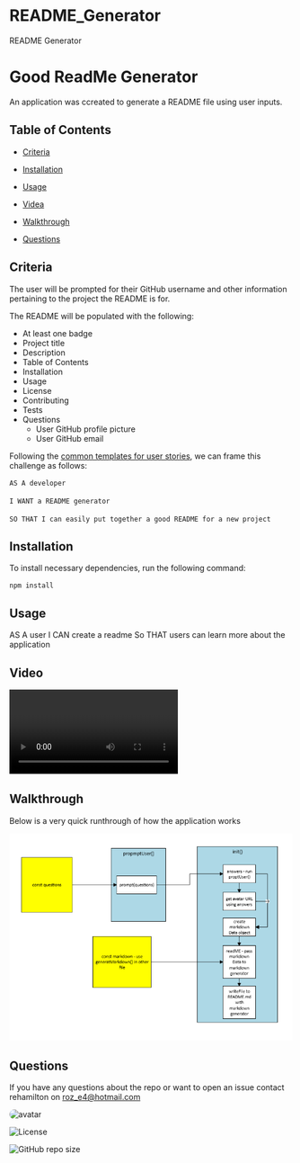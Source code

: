 # README_Generator
README Generator
# Good ReadMe Generator

An application was ccreated to generate a README file using user inputs.

## Table of Contents

* [Criteria](#criteria)

* [Installation](#installation)

* [Usage](#Usage)

* [Videa](#video)

* [Walkthrough](#walkthrough)

* [Questions](#questions)

## Criteria

The user will be prompted for their GitHub username and other information pertaining to the project the README is for.

The README will be populated with the following:

* At least one badge
* Project title
* Description
* Table of Contents
* Installation
* Usage
* License
* Contributing
* Tests
* Questions
  * User GitHub profile picture
  * User GitHub email

Following the [common templates for user stories](https://en.wikipedia.org/wiki/User_story#Common_templates), we can frame this challenge as follows:

```
AS A developer

I WANT a README generator

SO THAT I can easily put together a good README for a new project
```

## Installation

To install necessary dependencies, run the following command:

```
npm install
```

## Usage

AS A user
I CAN create a readme 
So THAT users can learn more about the application

## Video

![./markDownAssets/video.mp4](https://github.com/rehamilton/README_Generator/blob/master/markDownAssets/video.mp4)

## Walkthrough

Below is a very quick runthrough of how the application works

![./markDownAssets/walkthrough.png](https://github.com/rehamilton/README_Generator/blob/master/markDownAssets/walkthrough.PNG)

## Questions

If you have any questions about the repo or want to open an issue contact rehamilton on roz_e4@hotmail.com


<img src="https://avatars1.githubusercontent.com/u/59821631?v=4" alt="avatar" style="border-radius: 16px" width="30" />

![License](https://img.shields.io/github/license/rehamilton/README_Generator?style=flat-square)

![GitHub repo size](https://img.shields.io/github/repo-size/rehamilton/README_Generator)

